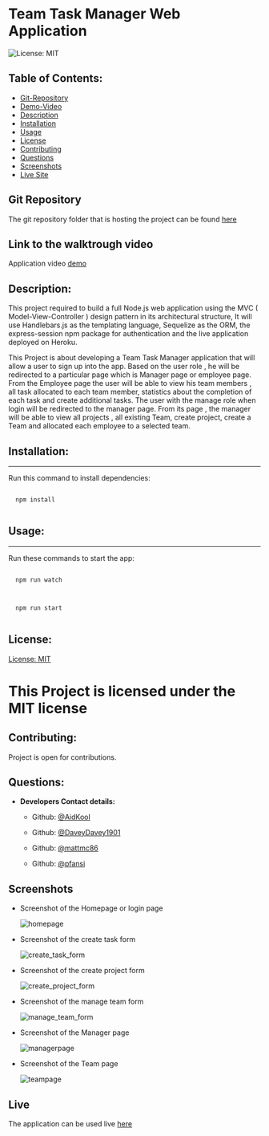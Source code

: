 # Team Task Manager Web Application

![License: MIT](https://img.shields.io/badge/License-MIT-blue)

## Table of Contents:

- [Git-Repository](#git-repository)
- [Demo-Video](#walktrough-video)
- [Description](#description)
- [Installation](#installation)
- [Usage](#usage)
- [License](#license)
- [Contributing](#contributing)
- [Questions](#questions)
- [Screenshots](#screenshots)
- [Live Site](#live)

## Git Repository

The git repository folder that is hosting the project can be found
[here](https://github.com/AidKool/team-task-manager)

## Link to the walktrough video

Application video
[demo](https://drive.google.com/file/d/1MA4HYNENXGCWh7qOiZ2gEddEhNQrgxMA/view)

## Description:

This project required to build a full Node.js web application using the MVC (
Model-View-Controller ) design pattern in its architectural structure, It will
use Handlebars.js as the templating language, Sequelize as the ORM, the
express-session npm package for authentication and the live application deployed
on Heroku.

This Project is about developing a Team Task Manager application that will allow
a user to sign up into the app. Based on the user role , he will be redirected
to a particular page which is Manager page or employee page. From the Employee
page the user will be able to view his team members , all task allocated to each
team member, statistics about the completion of each task and create additional
tasks. The user with the manage role when login will be redirected to the
manager page. From its page , the manager will be able to view all projects ,
all existing Team, create project, create a Team and allocated each employee to
a selected team.

## Installation:

---

Run this command to install dependencies:

  <pre><code>
  npm install
  </code></pre>

## Usage:

---

Run these commands to start the app:

  <pre><code>
  npm run watch
  </code></pre>
  <pre><code>
  npm run start
  </code></pre>

## License:

[License: MIT](https://opensource.org/licenses/MIT)

# This Project is licensed under the MIT license

## Contributing:

Project is open for contributions.

## Questions:

- **Developers Contact details:**

  - Github: [@AidKool](https://github.com/AidKool)

  - Github: [@DaveyDavey1901](https://github.com/DaveyDavey1901)

  - Github: [@mattmc86](https://github.com/mattmc86)

  - Github: [@pfansi](https://github.com/pfansi)

## Screenshots

- Screenshot of the Homepage or login page

  ![homepage](https://user-images.githubusercontent.com/73796715/156848290-303ce6c1-a471-49f3-a9e3-40c54c554113.JPG)

- Screenshot of the create task form

  ![create_task_form](https://user-images.githubusercontent.com/73796715/156848231-cd04c31d-cb23-4519-ac4b-9157c687edb4.JPG)

- Screenshot of the create project form

  ![create_project_form](https://user-images.githubusercontent.com/73796715/156848172-85109756-7f66-44eb-a90c-56b206e2a9af.JPG)

- Screenshot of the manage team form

  ![manage_team_form](https://user-images.githubusercontent.com/73796715/156848388-1adee19d-1f22-4093-8321-ba53867aba6f.JPG)

- Screenshot of the Manager page

  ![managerpage](https://user-images.githubusercontent.com/73796715/156848342-f223632f-c758-4c64-a550-5678a25b3619.JPG)

- Screenshot of the Team page

  ![teampage](https://user-images.githubusercontent.com/73796715/156848648-a6c7bb85-4ef0-4957-b955-0ed85aeee066.JPG)

## Live

The application can be used live [here](https://teamtask-manager.herokuapp.com/)
